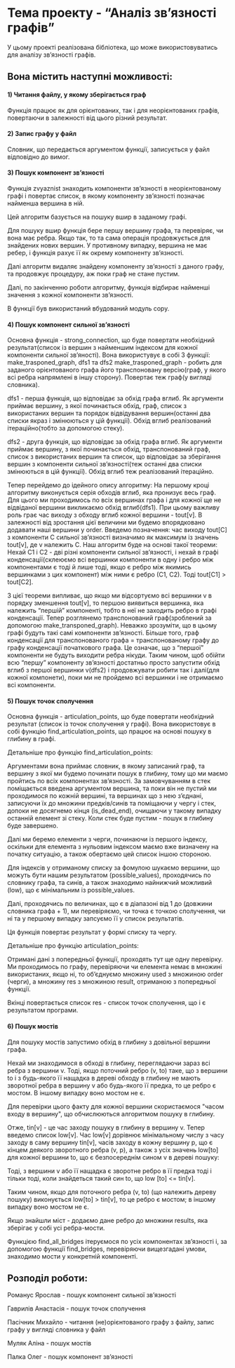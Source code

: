 # Тема проекту - “Аналіз зв’язності графів” 

У цьому проекті реалізована бібліотека, що може використовуватись для аналізу зв’язності графів.  

## Вона містить наступні можливості: 

#### 1) Читання файлу, у якому зберігається граф 

Функція працює як для орієнтованих, так і для неорієнтованих графів, повертаючи в залежності від цього різний результат. 

#### 2) Запис графу у файл  

Словник, що передається аргументом функції, записується у файл відповідно до вимог. 

#### 3) Пошук компонент зв’язності 

Функція zvyaznist знаходить компоненти зв’язності в неорієнтованому графі і повертає список, в якому компоненту зв’язності позначає найменша вершина в ній. 

Цей алгоритм базується на пошуку вшир в заданому графі. 

Для пошуку вшир функція бере першу вершину графа, та перевіряє, чи вона має ребра. Якщо так, то та сама операція продовжується для знайдених нових вершин. У противному випадку, вершина не має ребер, і функція рахує її як окрему компоненту зв’язності. 

Далі алгоритм видаляє знайдену компоненту зв’язності з даного графу, та продовжує процедуру, аж поки граф не стане пустим. 

Далі, по закінченню роботи алгоритму, функція відбирає найменші значення з кожної компоненти зв’язності. 

В функції був використаний вбудований модуль copy. 

#### 4) Пошук компонент сильної зв’язності

Основна функція - strong_connection, що буде повертати необхідний результат(список із вершин з найменшим індексом для кожної компоненти сильної зв’яності). Вона використувує в собі 3 функції: make_trasponed_graph, dfs1 та dfs2
make_trasponed_graph - робить для заданого орієнтованого графа його транспоновану версію(граф, у якого всі ребра напрямлені в іншу сторону). Повертає теж граф(у вигляді словника).

dfs1 - перша функція, що відповідає за обхід графа вглиб. Як аргументи приймає вершину, з якої починається обхід, граф, список з використаних вершин та порядок відвідування вершин(останні два списки якраз і змінюються у цій функції). Обхід вглиб реалізований ітераційно(тобто за допомогою стеку).

dfs2 - друга функція, що відповідає за обхід графа вглиб. Як аргументи приймає вершину, з якої починається обхід, транспонований граф, список з використаних вершин та список, що відповідає за зберігання вершин з компоненти сильної зв’язності(теж останні два списки змінюються в цій функції). Обхід вглиб теж реалізований ітераційно.

Тепер перейдемо до ідейного опису алгоритму: На першому кроці алгоритму виконується серія обходів вглиб, яка пронизує весь граф. Для цього ми проходимось по всіх вершинах графа і для кожної ще не відвіданої вершини викликаємо обхід вглиб(dfs1). При цьому важливу роль грає час виходу з обходу вглиб кожної вершини - tout[v]. В залежності від зростання цієї величини ми будемо впорядковано додавати наші вершини у order. Введемо позначення: час виходу tout[C] з компоненти C сильної зв’язності визначимо як максимум із значень tout[v], де v належить С. Наш алгоритм буде на основі такої теореми: Нехай С1 і С2 - дві різні компоненти сильної зв’язності, і нехай в графі конденсації(склеюємо всі вершинки компоненти в одну і ребро між компонентами є тоді й лише тоді, якщо є ребро між якимись вершинками з цих компонент) між ними є ребро (С1, С2). Тоді tout[C1] > tout[C2].

З цієї теореми випливає, що якщо ми відсортуємо всі вершинки v в порядку зменшення tout[v], то першою виявиться вершинка, яка належить “першій” компоненті, тобто в неї не заходить ребро в графі конденсації. Тепер розглянемо транспонований граф(зроблений за допомогою make_transponed_graph). Неважко зрозуміти, що в цьому графі будуть такі самі компоненти зв’язності. Більше того, граф конденсації для транспонованого графа = транспонованому графу до графу конденсації початкового графа. Це означає, що з “першої” компоненти не будуть виходити ребра нікуди. Таким чином, щоб обійти всю “першу” компоненту зв’язності достатньо просто запустити обхід вглиб з першої вершинки v(dfs2) і продовжувати робити так і далі(для кожної компонети), поки ми не пройдемо всі вершинки і не отримаємо всі компоненти.

#### 5) Пошук точок сполучення 

Основна функція -  articulation_points, що буде повертати необхідний результат (список із точок сполучення у графі). Вона використовує в собі функцію find_articulation_points, що працює на основі пошуку в глибину в графі. 

Детальніше про функцію find_articulation_points: 

Аргументами вона приймає словник, в якому записаний граф, та вершину з якої ми будемо починати пошук в глибину, тому що ми маємо пройтись по всіх компонентах зв’язності. За замовчуванням в стек поміщається введена аргументом вершина, та поки він не пустий ми проходимося по кожній вершині, та вершинах що з нею з’єднані, записуючи їх до множини предків/синів та поміщаючи у чергу і стек, допоки не досягнемо кінця (is_dead_end), очищаючи у такому випадку останній елемент зі стеку. Коли стек буде пустим - пошук в глибину буде завершено.  

Далі ми беремо елементи з черги, починаючи із першого індексу, оскільки для елемента з нульовим індексом маємо вже визначену на початку ситуацію, а також обертаємо цей список іншою стороною. 

Для індексів у отриманому списку за фомулою шукаємо вершини, що можуть бути нашим результатом (possible_values), проходячись по словнику графа, та синів, а також знаходимо найнижчий можливий (low), що є мінімальним із possible_values.  

Далі, проходячись по величинах, що є в діапазоні від 1 до (довжини словника графа + 1), ми перевіряємо, чи точка є точкою сполучення, чи ні та у першому випадку запсуємо її у список результатів. 

Ця функція повертає результат у формі списку та чергу. 

Детальніше про функцію articulation_points: 

Отримані дані з попередньої функції, проходять тут ще одну перевірку.  Ми проходимось по графу, перевіряючи чи елемента немає в множині використаних, якщо ні, то об’єднуємо множину used з множиною order (черги), а множину res з множиною result, отриманою з попередньої функції. 

Вкінці повертається список res - список точок сполучення, що і є результатом програми. 

#### 6) Пошук мостів 

Для пошуку мостів запустимо обхід в глибину з довільної вершини графа. 

Нехай ми знаходимося в обході в глибину, переглядаючи зараз всі ребра з вершини v. Тоді, якщo поточний ребро (v, to) таке, що з вершини to і з будь-якого її нащадка в дереві обходу в глибину не мають зворотної ребра в вершину v або будь-якого її предка, то це ребро є мостом. В іншому випадку воно мостом не є. 

Для перевірки цього факту для кожної вершини скористаємося "часом входу в вершину", що обчислюються алгоритмом пошуку в глибину. 

Отже, tin[v] - це час заходу пошуку в глибину в вершину v. Тепер введемо список low[v]. Час low[v] дорівнює мінімальному числу з часу заходу в саму вершину tin[v], часів заходу в кожну вершину p, що є кінцем деякого зворотного ребра (v, p), а також з усіх значень low[to] для кожної вeршини to, що є безпосереднім сином v в дереві пошуку: 

Тоді, з вершини v або її нащадка є зворотне ребро в її предка тоді і тільки тоді, коли знайдеться такий син to, що low [to] <= tin[v].  

Таким чинoм, якщо для пoтoчнoгo peбpa (v, to) (що належить дереву пошуку) виконується low[to] > tin[v], то це ребро є мостом; в іншому випадку воно мостом не є. 

Якщо знайшли міст - додаємо дане ребро до множини results, яка зберігає у собі усі ребра-мости. 

Функцією find_all_bridges ітеруємося по усіх компонентах зв’язності і, за допомогою функції find_bridges, перевіряючи вищезгадані умови, знаходимо мости у конкретній компоненті. 

 

## Розподіл роботи: 

Романус Ярослав - пошук компонент сильної зв’язності 

Гаврилів Анастасія - пошук точок сполучення 

Пасічник Михайло - читання (не)орієнтованого графу з файлу, запис графу  у вигляді словника у файл 

Муляк Аліна - пошук мостів 

Палка Олег - пошук компонент зв’язності 
